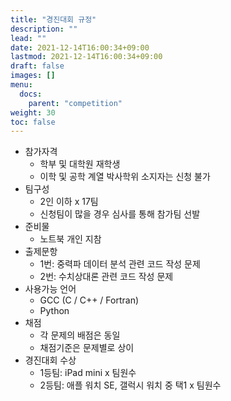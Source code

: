 ```yaml
---
title: "경진대회 규정"
description: ""
lead: ""
date: 2021-12-14T16:00:34+09:00
lastmod: 2021-12-14T16:00:34+09:00
draft: false
images: []
menu: 
  docs:
    parent: "competition"
weight: 30
toc: false
---
```


* 참가자격
  * 학부 및 대학원 재학생
  * 이학 및 공학 계열 박사학위 소지자는 신청 불가
* 팀구성
  * 2인 이하 x 17팀
  * 신청팀이 많을 경우 심사를 통해 참가팀 선발
* 준비물
  * 노트북 개인 지참
* 출제문항
  * 1번: 중력파 데이터 분석 관련 코드 작성 문제
  * 2번: 수치상대론 관련 코드 작성 문제
* 사용가능 언어
  * GCC (C / C++ / Fortran)
  * Python
* 채점
  * 각 문제의 배점은 동일
  * 채점기준은 문제별로 상이
* 경진대회 수상
  * 1등팀: iPad mini x 팀원수
  * 2등팀: 애플 워치 SE, 갤럭시 워치 중 택1 x 팀원수